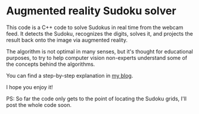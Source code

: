 # Augmented reality Sudoku solver

This code is a C++ code to solve Sudokus in real time from the webcam feed. It detects the Sudoku, recognizes the digits, solves it, and projects the result back onto the image via augmented reality.

The algorithm is not optimal in many senses, but it's thought for educational purposes, to try to help computer vision non-experts understand some of the concepts behind the algorithms.

You can find a step-by-step explanation in [my blog](http://jponttuset.github.io/solving-sudokus-like-a-pro-1/).

I hope you enjoy it!

PS: So far the code only gets to the point of locating the Sudoku grids, I'll post the whole code soon.
